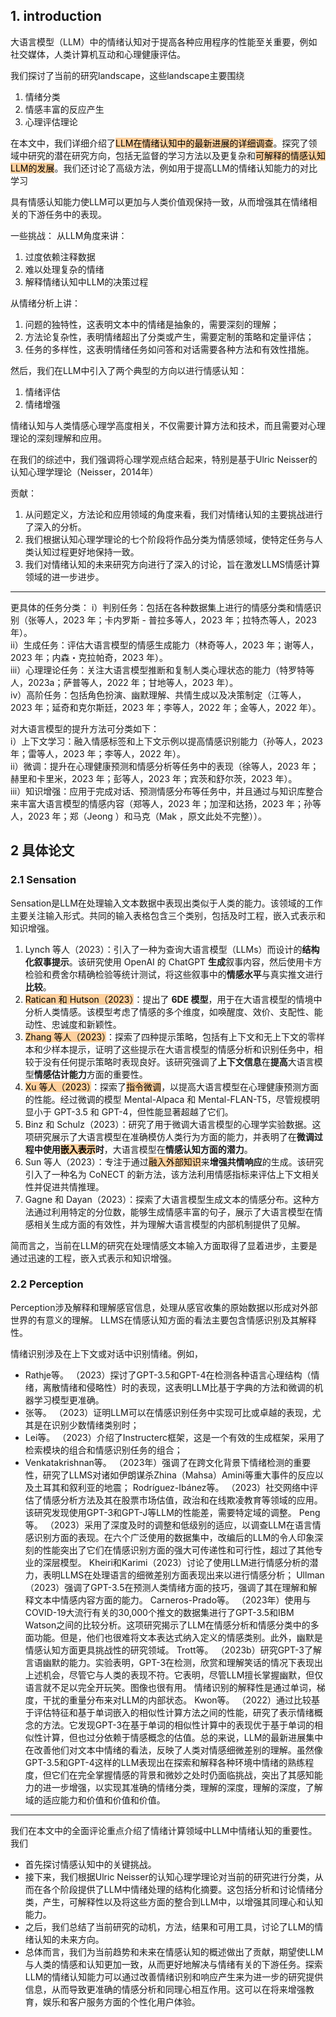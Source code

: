 ## 1. introduction
大语言模型（LLM）中的情绪认知对于提高各种应用程序的性能至关重要，例如社交媒体，人类计算机互动和心理健康评估。

我们探讨了当前的研究landscape，这些landscape主要围绕
1. 情绪分类
2. 情感丰富的反应产生
3. 心理评估理论

在本文中，我们详细介绍了<mark style="background: #FFB86CA6;">LLM在情绪认知中的最新进展的详细调查</mark>。探究了领域中研究的潜在研究方向，包括无监督的学习方法以及更复杂和<mark style="background: #FFB86CA6;">可解释的情感认知LLM的发展</mark>。我们还讨论了高级方法，例如用于提高LLM的情绪认知能力的对比学习

具有情感认知能力使LLM可以更加与人类价值观保持一致，从而增强其在情绪相关的下游任务中的表现。

一些挑战：
从LLM角度来讲：
1. 过度依赖注释数据
2. 难以处理复杂的情绪
3. 解释情绪认知中LLM的决策过程

从情绪分析上讲：
1. 问题的独特性，这表明文本中的情绪是抽象的，需要深刻的理解； 
2. 方法论复杂性，表明情绪超出了分类或产生，需要定制的策略和定量评估；
3. 任务的多样性，这表明情绪任务如问答和对话需要各种方法和有效性措施。

然后，我们在LLM中引入了两个典型的方向以进行情感认知：
1. 情绪评估
2. 情绪增强

情绪认知与人类情感心理学高度相关，不仅需要计算方法和技术，而且需要对心理理论的深刻理解和应用。

在我们的综述中，我们强调将心理学观点结合起来，特别是基于Ulric Neisser的认知心理学理论（Neisser，2014年）

贡献：
1. 从问题定义，方法论和应用领域的角度来看，我们对情绪认知的主要挑战进行了深入的分析。
2. 我们根据认知心理学理论的七个阶段将作品分类为情感领域，使特定任务与人类认知过程更好地保持一致。
3. 我们对情绪认知的未来研究方向进行了深入的讨论，旨在激发LLMS情感计算领域的进一步进步。

---
更具体的任务分类：
i）判别任务：包括在各种数据集上进行的情感分类和情感识别（张等人，2023 年；卡内罗斯 - 普拉多等人，2023 年；拉特杰等人，2023 年）。  
ii）生成任务：评估大语言模型的情感生成能力（林奇等人，2023 年；谢等人，2023 年；内森・克拉帕奇，2023 年）。  
iii）心理理论任务：关注大语言模型推断和复制人类心理状态的能力（特罗特等人，2023a；萨普等人，2022 年；甘地等人，2023 年）。  
iv）高阶任务：包括角色扮演、幽默理解、共情生成以及决策制定（江等人，2023 年；延奇和克尔斯廷，2023 年；李等人，2022 年；金等人，2022 年）。

对大语言模型的提升方法可分类如下：  
i）上下文学习：融入情感标签和上下文示例以提高情感识别能力（孙等人，2023 年；雷等人，2023 年；李等人，2022 年）。  
ii）微调：提升在心理健康预测和情感分析等任务中的表现（徐等人，2023 年；赫里和卡里米，2023 年；彭等人，2023 年；宾茨和舒尔茨，2023 年）。  
iii）知识增强：应用于完成对话、预测情感分布等任务中，并且通过与知识库整合来丰富大语言模型的情感内容（郑等人，2023 年；加涅和达扬，2023 年；孙等人，2023 年；郑（Jeong ）和马克（Mak ，原文此处不完整））。

## 2 具体论文
### 2.1 Sensation

Sensation是LLM在处理输入文本数据中表现出类似于人类的能力。该领域的工作主要关注输入形式。共同的输入表格包含三个类别，包括及时工程，嵌入式表示和知识增强。

1. Lynch 等人（2023）：引入了一种为查询大语言模型（LLMs）而设计的**结构化叙事提示**。该研究使用 OpenAI 的 ChatGPT **生成**叙事内容，然后使用卡方检验和费舍尔精确检验等统计测试，将这些叙事中的**情感水平**与真实推文进行**比较**。
2. <mark style="background: #FFB86CA6;">Ratican 和 Hutson（2023）</mark>：提出了 **6DE 模型**，用于在大语言模型的情境中分析人类情感。该模型考虑了情感的多个维度，如唤醒度、效价、支配性、能动性、忠诚度和新颖性。
3. <mark style="background: #FFB86CA6;">Zhang 等人（2023）</mark>：探索了四种提示策略，包括有上下文和无上下文的零样本和少样本提示，证明了这些提示在大语言模型的情感分析和识别任务中，相较于没有任何提示策略时表现良好。该研究强调了**上下文信息**在**提高**大语言模型**情感估计能力**方面的重要性。
4. <mark style="background: #FFB86CA6;">Xu 等人（2023）</mark>：探索了<mark style="background: #FFB86CA6;">指令微调</mark>，以提高大语言模型在心理健康预测方面的性能。经过微调的模型 Mental-Alpaca 和 Mental-FLAN-T5，尽管规模明显小于 GPT-3.5 和 GPT-4，但性能显著超越了它们。
5. Binz 和 Schulz（2023）：研究了用于微调大语言模型的心理学实验数据。这项研究展示了大语言模型在准确模仿人类行为方面的能力，并表明了在**微调过程中使用<mark style="background: #FFB86CA6;">嵌入表示</mark>时**，大语言模型在**情感认知方面的潜力**。
6. Sun 等人（2023）：专注于通过<mark style="background: #FFB86CA6;">融入外部知识</mark>来**增强共情响应**的生成。该研究引入了一种名为 CoNECT 的新方法，该方法利用情感指标来评估上下文相关性并促进共情推理。
7. Gagne 和 Dayan（2023）：探索了大语言模型生成文本的情感分布。这种方法通过利用特定的分位数，能够生成情感丰富的句子，展示了大语言模型在情感相关生成方面的有效性，并为理解大语言模型的内部机制提供了见解。

简而言之，当前在LLM的研究在处理情感文本输入方面取得了显着进步，主要是通过迅速的工程，嵌入式表示和知识增强。

### 2.2 Perception

Perception涉及解释和理解感官信息，处理从感官收集的原始数据以形成对外部世界的有意义的理解。 LLMS在情感认知方面的看法主要包含情感识别及其解释性。

情绪识别涉及在上下文或对话中识别情绪。例如，
- Rathje等。 （2023）探讨了GPT-3.5和GPT-4在检测各种语言心理结构（情绪，离散情绪和侵略性）时的表现，这表明LLM比基于字典的方法和微调的机器学习模型更准确。
- 张等。 （2023）证明LLM可以在情感识别任务中实现可比或卓越的表现，尤其是在识别少数情绪类别时； 
- Lei等。 （2023）介绍了Instructerc框架，这是一个有效的生成框架，采用了检索模块的组合和情感识别任务的组合； 
- Venkatakrishnan等。 （2023年）强调了在跨文化背景下情绪检测的重要性，研究了LLMS对诸如伊朗谋杀Zhina（Mahsa）Amini等重大事件的反应以及土耳其和叙利亚的地震； Rodríguez-Ibánez等。 （2023）社交网络中评估了情感分析方法及其在股票市场估值，政治和在线欺凌教育等领域的应用。该研究发现使用GPT-3和GPT-J等LLM的性能差，需要特定域的调整。 Peng等。 （2023）采用了深度及时的调整和低级别的适应，以调查LLM在语言情感识别方面的表现。在六个广泛使用的数据集中，改编后的LLM的令人印象深刻的性能突出了它们在情感识别方面的强大可传递性和可行性，超过了其他专业的深层模型。 Kheiri和Karimi（2023）讨论了使用LLM进行情感分析的潜力，表明LLMS在处理语言的细微差别方面表现出来以进行情感分析； Ullman（2023）强调了GPT-3.5在预测人类情绪方面的技巧，强调了其在理解和解释文本中情感内容方面的能力。 Carneros-Prado等。 （2023年）使用与COVID-19大流行有关的30,000个推文的数据集进行了GPT-3.5和IBM Watson之间的比较分析。这项研究揭示了LLM在情感分析和情感分类中的多面功能。但是，他们也很难将文本表达式纳入定义的情感类别。此外，幽默是情感认知方面更具挑战性的研究领域。 Trott等。 （2023b）研究GPT-3了解言语幽默的能力。实验表明，GPT-3在检测，欣赏和理解笑话的情况下表现出上述机会，尽管它与人类的表现不符。它表明，尽管LLM擅长掌握幽默，但仅语言就不足以完全开玩笑。图像也很有用。  情绪识别的解释性是通过单词，梯度，干扰的重量分布来对LLM的内部状态。 Kwon等。 （2022）通过比较基于评估特征和基于单词嵌入的相似性计算方法之间的性能，研究了表示情绪概念的方法。它发现GPT-3在基于单词的相似性计算中的表现优于基于单词的相似性计算，但也过分依赖于情感概念的估值。总的来说，LLM的最新进展集中在改善他们对文本中情绪的看法，反映了人类对情感细微差别的理解。虽然像GPT-3.5和GPT-4这样的LLM表现出在探索和解释各种环境中情绪的熟练程度，但它们在完全掌握情感的背景和微妙之处时仍面临挑战，突出了其感知能力的进一步增强，以实现其准确的情绪分类，理解的深度，理解的深度，了解域的适应能力和价值和价值和价值。

---

我们在本文中的全面评论重点介绍了情绪计算领域中LLM中情绪认知的重要性。我们
- 首先探讨情感认知中的关键挑战。
- 接下来，我们根据Ulric Neisser的认知心理学理论对当前的研究进行分类，从而在各个阶段提供了LLM中情绪处理的结构化摘要。这包括分析和讨论情绪分类，产生，可解释性以及将这些方面的整合到LLM中，以增强其同理心和认知能力。
- 之后，我们总结了当前研究的动机，方法，结果和可用工具，讨论了LLM的情绪认知的未来方向。
- 总体而言，我们为当前趋势和未来在情感认知的概述做出了贡献，期望使LLM与人类的情感和认知更加一致，从而更好地解决与情绪有关的下游任务。探索LLM的情绪认知能力可以通过改善情绪识别和响应产生来为进一步的研究提供信息，从而导致更准确的情感分析和同理心相互作用。这可以在将来增强教育，娱乐和客户服务方面的个性化用户体验。